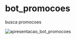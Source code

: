 # bot_promocoes
busca promocoes

![apresentacao_bot_promocoes](https://github.com/user-attachments/assets/245b709f-bbe8-47c4-9548-728aa3d0b2a1)
